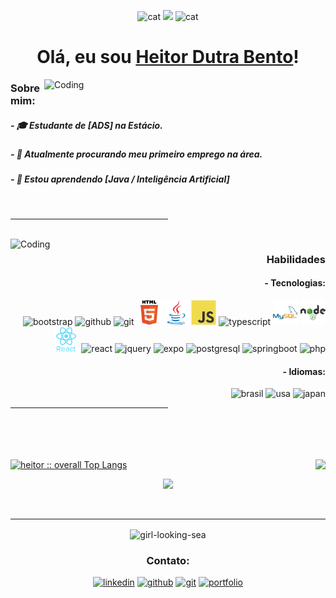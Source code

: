 <div align="center">
  
  ![cat](https://github.com/images/mona-whisper.gif)
  <img src="https://media1.giphy.com/media/v1.Y2lkPTc5MGI3NjExNjQzaW52Y2JzbXU0NTF2Nnh2NDJ0cTJvYmQ3ODl2YnN0ZWkwNmJudSZlcD12MV9pbnRlcm5hbF9naWZfYnlfaWQmY3Q9Zw/gH1jGsCnQBiFHWMFzh/giphy.webp" width="250">
  ![cat](https://github.com/images/mona-whisper.gif)
</div>

<h1 align="center"> Olá, eu sou <a href="https://heitordutra.site/portfolio/" target"_blank">Heitor Dutra Bento</a>! </h1>

<img align="right" alt="Coding" width="450" src="https://media0.giphy.com/media/v1.Y2lkPTc5MGI3NjExaGMwOG5nM3N3aWRzbmlmamQzenI2aWJoZW5kczY0cnN4ZzkxOG1vYyZlcD12MV9pbnRlcm5hbF9naWZfYnlfaWQmY3Q9Zw/NKEt9elQ5cR68/giphy.webp">

### Sobre mim:
  <h5>- 🎓 Estudante de [ADS] na Estácio.</h5>
  <h5>- 🔭 Atualmente procurando meu primeiro emprego na área.</h5>
  <h5>- 🌱 Estou aprendendo [Java / Inteligência Artificial]</h5>

</br>
<hr width="50%">
</br>
<img align="left" alt="Coding"  width="300" src="https://media0.giphy.com/media/v1.Y2lkPTc5MGI3NjExZmF1eGFsNm1wdXhoMThqY2k1M2hwaDVxMGhud2E0MDEyd2pkNHI2MCZlcD12MV9pbnRlcm5hbF9naWZfYnlfaWQmY3Q9Zw/cPZdap8PGhSvABr6xW/giphy.webp">

   <h3 align="right">Habilidades</h3>
  <h4  align="right"> - Tecnologias: </h4>
  <div align="right">
    <img src="https://img.icons8.com/?size=100&id=ldQqWiIRv9bc&format=png&color=FFFFFF" alt="bootstrap" width="40" height="40"/>
    <img src="https://img.icons8.com/?size=100&id=52539&format=png&color=000000" alt="github" width="40" height="40"/> 
    <img src="https://www.vectorlogo.zone/logos/git-scm/git-scm-icon.svg" alt="git" width="40" height="40"/>
    <img src="https://raw.githubusercontent.com/devicons/devicon/master/icons/html5/html5-original-wordmark.svg" alt="html5" width="40" height="40"/> 
    <img src="https://raw.githubusercontent.com/devicons/devicon/master/icons/java/java-original.svg" alt="java" width="40" height="40"/> 
    <img src="https://raw.githubusercontent.com/devicons/devicon/master/icons/javascript/javascript-original.svg" alt="javascript" width="40" height="40"/>
    <img src="https://img.icons8.com/?size=100&id=uJM6fQYqDaZK&format=png&color=000000" alt="typescript" width="40" height="40"/> 
    <img src="https://raw.githubusercontent.com/devicons/devicon/master/icons/mysql/mysql-original-wordmark.svg" alt="mysql" width="40" height="40"/> 
    <img src="https://raw.githubusercontent.com/devicons/devicon/master/icons/nodejs/nodejs-original-wordmark.svg" alt="nodejs" width="40" height="40"/> 
    <img src="https://raw.githubusercontent.com/devicons/devicon/master/icons/react/react-original-wordmark.svg" alt="react" width="40" height="40"/> 
    <img src="https://img.icons8.com/?size=100&id=21278&format=png&color=000000" alt="react" width="40" height="40"/> 
    <img src="https://img.icons8.com/?size=100&id=XH6rVkDQCZ9U&format=png&color=000000" alt="jquery" width="40" height="40"/> 
    <img src="https://img.icons8.com/?size=100&id=hmieDPifBlBM&format=png&color=000000" alt="expo" width="40" height="40"/> 
    <img src="https://img.icons8.com/?size=100&id=38561&format=png&color=000000" alt="postgresql" width="40" height="40"/> 
    <img src="https://img.icons8.com/?size=100&id=90519&format=png&color=000000" alt="springboot" width="40" height="40"/> 
    <img src="https://img.icons8.com/?size=100&id=UGYn5TapNioV&format=png&color=000000" alt="php" width="40" height="40"/> 
  </div>
  
  <h4  align="right"> - Idiomas: </h4>
  <div align="right"  width="50px">
    <img src="https://img.icons8.com/?size=100&id=zHmH8HpOmM90&format=png&color=000000" alt="brasil" width="40" height="40"/> 
    <img src="https://img.icons8.com/?size=100&id=15532&format=png&color=000000" alt="usa" width="40" height="40"/> 
    <img src="https://img.icons8.com/?size=100&id=22435&format=png&color=000000" alt="japan" width="40" height="40"/> 
  </div>
  <hr width="50%">
</br>
</br>
</br>
</br>
<a href="https://github.com/heitor34studio/"><img src="https://github-readme-stats.vercel.app/api/top-langs/?username=heitor34studio&langs_count=6&theme=gruvbox&layout=compact&hide_border=true" alt="heitor :: overall Top Langs " />
  <img align="right" src="https://github-readme-stats.vercel.app/api?username=heitor34studio&show_icons=true&theme=radical"></a>

<p align="center">
<img src="https://github-profile-trophy.vercel.app/?username=heitor34studio">
</p>

</br>
<div align="center">
  <hr>
  <img align="center" alt="girl-looking-sea" src="https://media3.giphy.com/media/v1.Y2lkPTc5MGI3NjExM3Y4MjY3anlnZG9sZTlhZ2hxaTJ1aW9yb3BrM2EzMGx0eWNjdW11OCZlcD12MV9pbnRlcm5hbF9naWZfYnlfaWQmY3Q9Zw/Basrh159dGwKY/giphy.webp">
  
### Contato:
<div align="center">
    <a href="https://www.linkedin.com/in/heitor-dutra34/" target="_blank"><img src="https://img.icons8.com/?size=100&id=13930&format=png&color=000000" alt="linkedin" width="40" height="40"/></a>
    <a href="https://www.instagram.com/heitor34studio/" target="_blank"><img src="https://img.icons8.com/?size=100&id=Xy10Jcu1L2Su&format=png&color=000000" alt="github" width="40" height="40"/></a>
    <a href="mailto:heitor34productions@gmail.com" target="_blank"><img src="https://img.icons8.com/?size=100&id=X0mEIh0RyDdL&format=png&color=000000" alt="git" width="40" height="40"/></a>
    <a href="https://heitordutra.site/portfolio/" target="_blank"><img src="https://img.icons8.com/?size=100&id=naDnVpQ3BNkR&format=png&color=000000" alt="portfolio" width="40" height="40"/>      </a>
</div>

</div>

  
